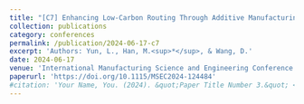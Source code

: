 ```yaml
---
title: "[C7] Enhancing Low-Carbon Routing Through Additive Manufacturing of Reconfigurable Products: An Exploratory Study"
collection: publications
category: conferences
permalink: /publication/2024-06-17-c7
excerpt: 'Authors: Yun, L., Han, M.<sup>*</sup>, & Wang, D.'
date: 2024-06-17
venue: 'International Manufacturing Science and Engineering Conference'
paperurl: 'https://doi.org/10.1115/MSEC2024-124484'
#citation: 'Your Name, You. (2024). &quot;Paper Title Number 3.&quot; <i>GitHub Journal of Bugs</i>. 1(3).'
---
```


